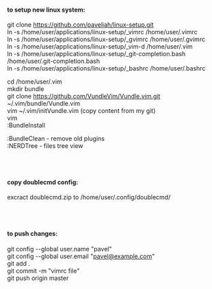 #### to setup new linux system:
git clone https://github.com/paveljah/linux-setup.git<br>
ln -s /home/user/applications/linux-setup/_vimrc /home/user/.vimrc<br>
ln -s /home/user/applications/linux-setup/_gvimrc /home/user/.gvimrc<br>
ln -s /home/user/applications/linux-setup/_vim-d /home/user/.vim<br>
ln -s /home/user/applications/linux-setup/_git-completion.bash /home/user/.git-completion.bash<br>
ln -s /home/user/applications/linux-setup/_bashrc /home/user/.bashrc<br>

cd /home/user/.vim<br>
mkdir bundle<br>
git clone https://github.com/VundleVim/Vundle.vim.git ~/.vim/bundle/Vundle.vim<br>
vim ~/.vim/initVundle.vim (copy content from my git)<br>
vim<br>
:BundleInstall<br>

:BundleClean - remove old plugins<br>
:NERDTree - files tree view<br>

<br><br>
#### copy doublecmd config:
excract doublecmd.zip to /home/user/.config/doublecmd/

<br><br>
#### to push changes:
git config --global user.name "pavel"<br>
git config --global user.email "pavel@example.com"<br>
git add .<br>
git commit -m "vimrc file"<br>
git push origin master<br>

